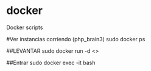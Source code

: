 # docker
Docker scripts

#Ver instancias corriendo (php_brain3)
sudo docker ps 

##LEVANTAR
sudo docker run -d <<instance>>

##Entrar
sudo docker exec -it <containerId> bash
